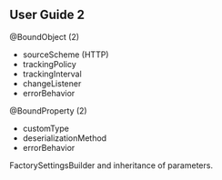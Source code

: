 ## User Guide 2



@BoundObject (2)
- sourceScheme (HTTP)
- trackingPolicy
- trackingInterval
- changeListener
- errorBehavior

@BoundProperty (2)
- customType
- deserializationMethod
- errorBehavior


FactorySettingsBuilder and inheritance of parameters.

